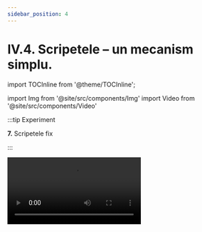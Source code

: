 ```yaml
---
sidebar_position: 4
---
```


# IV.4. Scripetele – un mecanism simplu.


import TOCInline from '@theme/TOCInline';

<TOCInline toc={toc} />


import Img from '@site/src/components/Img'
import Video from '@site/src/components/Video'






:::tip Experiment

**7.** Scripetele fix 

:::


<Video src="https://www.youtube.com/embed/qpBLJn8mrt4" />


<br></br>

**Materiale necesare:** scripete, ață cu cârlig, suport, cârlig cu mase marcate, trepied, tijă lungă și scurtă, clemă, dinamometru.
 



**Descrierea experimentului:** 

- Ridică furca scripetelui și fixeaz-o cu cârligul de suport.

- Pune ața pe șanțul scripetelui.

- Calculează greutatea cârligului cu mase marcate.

- De un capăt al aței suspendă cârligul cu mase marcate și de celălalt capăt trage cu dinamometrul de ață în jos.
 
- Măsoară forța indicată de dinamometru.

- Compară forța indicată de dinamometru cu greutatea ridicată.

- Greutatea corpului ridicat reprezintă forța rezistentă R, iar forța indicată de dinamometru reprezintă forța activă F. 





:::note Observaţie

Forța indicată de dinamometru este egală cu greutatea ridicată.  

:::


<br></br>




:::tip Experiment

**8.** Scripetele mobil 

:::


<Video src="https://www.youtube.com/embed/wc3X63sfFSg" />


<br></br>

**Materiale necesare:** scripete, ață cu cârlig, suport, cârlig cu mase marcate, trepied, tijă lungă și scurtă, clemă, dinamometru.
 



**Descrierea experimentului:** 

- Calculează greutatea cârligului cu mase marcate.

- Fixează un capăt al aței de suportul orizontal de pe tijă.

- Coboară furca scripetelui și pune pe cârligul ei greutatea.

- Pune ața pe șanțul scripetelui și ridică de capătul ei prin intermediul dinamometrului.

- Măsoară forța indicată de dinamometru.

- Compară forța indicată de dinamometru cu greutatea ridicată.

- Greutatea corpului ridicat reprezintă forța rezistentă R, iar forța indicată de dinamometru reprezintă forța activă F. 





:::note Observaţie

Forța indicată de dinamometru este jumătate din greutatea ridicată.

:::


<br></br>





<Video src="https://www.youtube.com/embed/9dH-RkOebuk" />




<br></br>
<br></br>



:::tip Experiment

**9.** Scripetele compus

:::


<Video src="https://www.youtube.com/embed/aGdsY338e2c" />


<br></br>

**Materiale necesare:** 2 scripeți, ață cu cârlig, suport, cârlig cu mase marcate, trepied, tijă lungă și scurtă, clemă, dinamometru.
 



**Descrierea experimentului:** 

- Montează un scripete fix și unul mobil într-un singur sistem, astfel încât să îmbini avantajele oferite de scripetele fix și mobil
 
- Calculează greutatea cârligului cu mase marcate.

- Fixează un capăt al aței de suportul orizontal de pe tijă.

- Coboară furca scripetelui și pune pe cârligul ei greutatea .

- Pune ața pe șanțul scripetelui mobil și apoi așaz-o peste șanțul scripetelui fix.

- Trage în jos de capătul ei prin intermediul dinamometrului.

- Măsoară forța indicată de dinamometru.

- Compară forța indicată de dinamometru cu greutatea ridicată. Greutatea corpului ridicat reprezintă forța rezistentă R, iar forța indicată de dinamometru reprezintă forța activă F.
 




:::note Observaţie

Forța indicată de dinamometru este jumătate din greutatea ridicată.

:::


<br></br>





:::caution Aplicaţii ale scripeţilor


Unul dintre mecanismele simple care are multiple utilizări practice, este scripetele. 

Scripeții pot fi de mai multe tipuri: scripete fix, scripete mobil, scripete compus.

Cu ajutorul scripeților se pot realiza diverse montaje și sisteme mecanice, care sunt utilizate în construcții sau în activitățile cotidiene: 

- macarale de diverse dimensiuni;

- tiroliana;

- fântâna tradițională;

- mecanismul de ridicare/coborâre a unui pod etc.


:::



Scripetele este un mecanism simplu, cu rotație continuă, asupra căruia acționează două forțe: forța rezistentă (forța ce trebuie învinsă) și forța activă (forța care învinge forța rezistentă). 






:::important Definiţie

**Scripetele** este un disc care se rotește în jurul unui ax prevăzut cu o furcă prevăzută cu un cârlig și care are pe muchie un șanț (canal) prin care trece un cablu. El este folosit pentru a urca corpuri la diferite înălțimi.

:::



:::important

În funcție de modalitatea de montare, identificăm:
 

1)	scripetele fix – furca scripetelui se fixează de o grindă.
 
2)	scripetele mobil – scripetele se mișcă odată cu corpul agățat de furca lui.
 
:::


:::important

1)	Pentru un scripete ideal fix (fără frecare) de rază r, la echilibru, momentele celor două forțe ce acționează asupra scripetelui sunt egale: 


<Img className="img-responsive4" src="fizica/clasa7/capitolul4/4_4_Poza1_ReprezentareGraficaScripeteFix_vers3.jpg" width="1000" height="564" />



M<sub>F</sub> = M<sub>R</sub>

F • r = R • r
 
 
:::


:::important

**Legea scripetelui fix:** 

<Img className="img-responsive4" src="fizica/clasa7/capitolul4/4_4_Poza1bis_LegeaScripeteluiFix_vers2.jpg" width="1000" height="59" />



- **avantajul scripetelui fix:** schimbă în mod convenabil sensul forței active (adică tragem de cablu în jos)

- **dezavantajul scripetelui fix:** modulele celor două forțe, la echilibru, sunt egale, adică noi nu putem ridica un corp cu o greutate mai mare decât forța noastră. 

:::




:::note Observaţie

Pentru un scripete fix, distanța pe care se deplasează punctul de aplicație al forței active ( d<sub>F</sub> ) este egală cu distanța pe care se deplasează punctul de aplicație al forței rezistente ( d<sub>R</sub> ), adică 


d<sub>F</sub> = d<sub>R</sub>  



:::


<br></br>
<br></br>





:::important

2)	Pentru un scripete ideal mobil (fără frecare) de rază r, la echilibru, momentele celor două forțe ce acționează asupra scripetelui sunt egale:  



<Img className="img-responsive4" src="fizica/clasa7/capitolul4/4_4_Poza2_ReprezentareGraficaScripeteMobil_vers3.jpg" width="1000" height="602" />



M<sub>F</sub> = M<sub>R</sub>

F • 2r = R • r
 
 
:::


:::important

**Legea scripetelui mobil:** 

<Img className="img-responsive4" src="fizica/clasa7/capitolul4/4_4_Poza2bis_LegeaScripeteluiMobil_vers3.jpg" width="1000" height="58" />


- **avantajul scripetelui mobil:** putem ridica o greutate dublă decât forța noastră

- **dezavantajul scripetelui fix:** tragem de cablu în sus

:::




:::note Observaţie

Pentru un scripete mobil, distanța pe care se deplasează punctul de aplicație al forței active ( d<sub>F</sub> ) este egală cu dublul distanței pe care se deplasează punctul de aplicație al forței rezistente ( d<sub>R</sub> ), adică 


d<sub>F</sub> = 2 • d<sub>R</sub>  



:::


<br></br>
<br></br>



**Scripetele compus** îmbină avantajul scripetelui fix cu cel al scripetelui mobil.



:::important

**Legea scripetelui compus:** 

<Img className="img-responsive4" src="fizica/clasa7/capitolul4/4_4_Poza3bis_LegeaScripeteluiCompus_vers3.jpg" width="1000" height="66" />



:::


:::note Observaţie

Pentru un scripete compus, distanța pe care se deplasează punctul de aplicație al forței active ( d<sub>F</sub> ) este egală cu dublul distanței pe care se deplasează punctul de aplicație al forței rezistente ( d<sub>R</sub> ), adică 


d<sub>F</sub> = 2 • d<sub>R</sub>  


<Img className="img-responsive4" src="fizica/clasa7/capitolul4/4_4_Poza3_ReprezentareGraficaScripeteCompus_vers2.jpg" width="1000" height="817" />



:::







<br></br>
<br></br>

